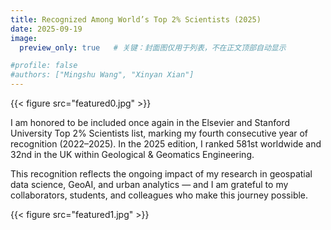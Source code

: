 ```yaml
---
title: Recognized Among World’s Top 2% Scientists (2025)
date: 2025-09-19
image:
  preview_only: true   # 关键：封面图仅用于列表，不在正文顶部自动显示

#profile: false      
#authors: ["Mingshu Wang", "Xinyan Xian"]
---
```


<!--more-->

{{< figure src="featured0.jpg" >}}

I am honored to be included once again in the Elsevier and Stanford University Top 2% Scientists list, marking my fourth consecutive year of recognition (2022–2025). In the 2025 edition, I ranked 581st worldwide and 32nd in the UK within Geological & Geomatics Engineering.

This recognition reflects the ongoing impact of my research in geospatial data science, GeoAI, and urban analytics — and I am grateful to my collaborators, students, and colleagues who make this journey possible.

{{< figure src="featured1.jpg" >}}
